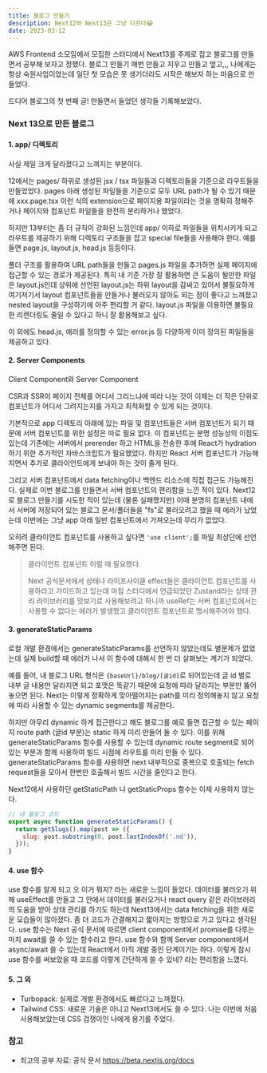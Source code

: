 ```yaml
---
title: 블로그 만들기
description: Next12와 Next13은 그냥 다르다😂
date: 2023-03-12
---
```


AWS Frontend 소모임에서 모집한 스터디에서 Next13를 주제로 잡고 블로그를 만들면서 공부해 보자고 정했다. 블로그 만들기 매번 만들고 지우고 만들고 엎고,,, 나에게는 항상 숙원사업이었는데 일단 첫 모습은 못 생기더라도 시작은 해보자 하는 마음으로 만들었다. 

드디어 블로그의 첫 번째 글! 만들면서 들었던 생각들 기록해보았다.

### Next 13으로 만든 블로그

#### 1. app/ 디렉토리

사실 제일 크게 달라졌다고 느껴지는 부분이다.

12에서는 pages/ 하위로 생성된 jsx / tsx 파일들과 디렉토리들을 기준으로 라우트들을 만들었었다. pages 아래 생성된 파일들을 기준으로 모두 URL path가 될 수 있기 때문에 xxx.page.tsx 이런 식의 extension으로 페이지용 파일이라는 것을 명확히 정해주거나 페이지와 컴포넌트 파일들을 완전히 분리하거나 했었다.

하지만 13부터는 좀 더 규칙이 강화된 느낌인데 app/ 이하로 파일들을 위치시키게 되고 라우트를 제공하기 위해 디렉토리 구조들을 잡고 special file들을 사용해야 한다. 예를 들면 page.js, layout.js, head.js 등등이다.

폴더 구조를 활용하여 URL path들을 만들고 pages.js 파일을 추가하면 실제 페이지에 접근할 수 있는 경로가 제공된다. 특히 내 기준 가장 잘 활용하면 큰 도움이 될만한 파일은 layout.js인데 상위에 선언된 layout.js는 하위 layout을 감싸고 있어서 불필요하게 여기저기서 layout 컴포넌트들을 만들거나 불러오지 않아도 되는 점이 좋다고 느껴졌고 nested layout을 구성하기에 아주 편리할 거 같다. layout.js 파일을 이용하면 불필요한 리렌더링도 줄일 수 있다고 하니 잘 활용해보고 싶다.

이 외에도 head.js, 에러를 정의할 수 있는 error.js 등 다양하게 이미 정의된 파일들을 제공하고 있다.

#### 2. Server Components

Client Component와 Server Component

CSR과 SSR이 페이지 전체를 어디서 그리느냐에 따라 나눈 것이 이제는 더 작은 단위로 컴포넌트가 어디서 그려지는지를 가지고 최적화할 수 있게 되는 것이다.

기본적으로 app 디렉토리 아래에 있는 파일 및 컴포넌트들은 서버 컴포넌트가 되기 때문에 서버 컴포넌트를 위한 설정은 따로 필요 없다. 이 컴포넌트는 분명 성능상의 이점도 있는데 기존에는 서버에서 prerender 하고 HTML을 전송한 후에 React가 hydration 하기 위한 추가적인 자바스크립트가 필요했었다. 하지만 React 서버 컴포넌트가 가능해지면서 추가로 클라이언트에게 보내야 하는 것이 줄게 된다.

그리고 서버 컴포넌트에서 data fetching이나 백엔드 리소스에 직접 접근도 가능해진다. 실제로 이번 블로그를 만들면서 서버 컴포넌트의 편리함을 느낀 적이 있다. Next12로 블로그 만들기를 시도한 적이 있는데 (물론 실패했지만) 이때 분명히 컴포넌트 내에서 서버에 저장되어 있는 블로그 문서/폴더들을 "fs"로 불러오려고 했을 때 에러가 났었는데 이번에는 그냥 app 아래 일반 컴포넌트에서 가져오는데 무리가 없었다.

오히려 클라이언트 컴포넌트를 사용하고 싶다면 `'use client';`를 파일 최상단에 선언해주면 된다.

> 클라이언트 컴포넌트 이럴 때 필요했다.
>
> Next 공식문서에서 상태나 라이프사이클 effect들은 클라이언트 컴포넌트를 사용하라고 가이드하고 있는데 마침 스터디에서 언급되었던 Zustand라는 상태 관리 라이브러리를 맛보기로 사용해보려고 하니까 useRef는 서버 컴포넌트에서는 사용할 수 없다는 에러가 발생했고 클라이언트 컴포넌트로 명시해주어야 했다.

#### 3. generateStaticParams

로컬 개발 환경에서는 generateStaticParams를 선언하지 않았는데도 별문제가 없었는데 실제 build할 때 에러가 나서 이 함수에 대해서 한 번 더 살펴보는 계기가 되었다.

예를 들어, 내 블로그 URL 형식은 `{baseUrl}/blog/[글id]`로 되어있는데 글 id 별로 내부 글 내용만 달라지면 되고 포맷은 똑같기 때문에 요청에 따라 달라지는 부분만 뚫어놓으면 된다. Next는 이렇게 정확하게 맞아떨어지는 path를 미리 정의해놓지 않고 요청에 따라 사용할 수 있는 dynamic segments를 제공한다.

하지만 아무리 dynamic 하게 접근한다고 해도 블로그를 예로 들면 접근할 수 있는 페이지 route path (글id 부분)는 static 하게 미리 만들어 둘 수 있다. 이를 위해 generateStaticParams 함수를 사용할 수 있는데 dynamic route segment로 되어있는 부분과 함께 사용하여 빌드 시점에 라우트를 미리 만들 수 있다. generateStaticParams 함수를 사용하면 next 내부적으로 중복으로 호출되는 fetch request들을 모아서 한번만 호출해서 빌드 시간을 줄인다고 한다.

Next12에서 사용하던 getStaticPath 나 getStaticProps 함수는 이제 사용하지 않는다.

```js
// 내 블로그 코드
export async function generateStaticParams() {
  return getSlugs().map(post => ({
    slug: post.substring(0, post.lastIndexOf('.md')),
  }));
}
```

#### 4. use 함수

use 함수를 알게 되고 오 이거 뭐지? 라는 새로운 느낌이 들었다. 데이터를 불러오기 위해 useEffect를 만들고 그 안에서 데이터를 불러오거나 react query 같은 라이브러리의 도움을 받아 상태 관리를 하기도 하는데 Next13에서는 data fetching을 위한 새로운 모습들이 많아졌다. 좀 더 코드가 간결해지고 짧아지는 방향으로 가고 있다고 생각된다.
use 함수는 Next 공식 문서에 따르면 client component에서 promise를 다루는 마치 await를 쓸 수 있는 함수라고 한다. use 함수와 함께 Server component에서 async/await 쓸 수 있는데 React에서 아직 개발 중인 단계이기는 하다. 이렇게 잠시 use 함수를 써보았을 때 코드를 이렇게 간단하게 쓸 수 있네? 라는 편리함을 느꼈다.

#### 5. 그 외

- Turbopack: 실제로 개발 환경에서도 빠르다고 느껴졌다.
- Tailwind CSS: 새로운 기술은 아니고 Next13에서도 쓸 수 있다. 나는 이번에 처음 사용해보았는데 CSS 겁쟁이인 나에게 용기를 주었다.


### 참고

- 최고의 공부 자료: 공식 문서 https://beta.nextjs.org/docs